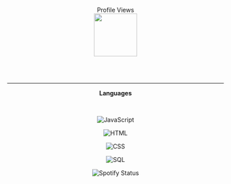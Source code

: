 <p align="center">
Profile Views<br>
<img height="100em" src="https://count.getloli.com/get/@Seek0999"/> 
</p>
</br>

</br>

---
<p align="center">
    <b>Languages</b>
</p>
</br>
 <p align="center">
    <img id="JavaScript" src="https://img.shields.io/badge/-JavaScript-5e79ff" alt="JavaScript">
</p>
 <p align="center">
    <img id="HTML" src="https://img.shields.io/badge/-HTML-5e79ff" alt="HTML">
</p>
 <p align="center">
    <img id="CSS" src="https://img.shields.io/badge/-CSS-5e79ff" alt="CSS">
</p>
 <p align="center">
    <img id="SQL" src="https://img.shields.io/badge/-SQL-5e79ff" alt="SQL">
</p>

<div align="center"> 
<image src="https://spotify-github-profile.vercel.app/api/view?uid=t5or6h55c5a6pd25bob0c8ygc&cover_image=true&theme=default&show_offline=false&bar_color=659e4c" alt="Spotify Status">
</div>
